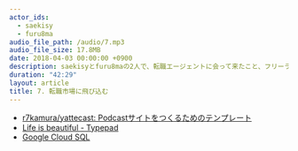 ```yaml
---
actor_ids:
  - saekisy
  - furu8ma
audio_file_path: /audio/7.mp3
audio_file_size: 17.8MB
date: 2018-04-03 00:00:00 +0900
description: saekisyとfuru8maの2人で、転職エージェントに会って来たこと、フリーランスエンジニアの単価、定期的に自分の市場価値を確かめる活動、10年前のJava、GCPのWebインターフェース、Kubernetesについて話しました。
duration: "42:29"
layout: article
title: 7. 転職市場に飛び込む
---
```


- [r7kamura/yattecast: Podcastサイトをつくるためのテンプレート](https://github.com/r7kamura/yattecast)
- [Life is beautiful - Typepad](http://satoshi.blogs.com/)
- [Google Cloud SQL](https://cloud.google.com/sql/docs/?hl=ja)